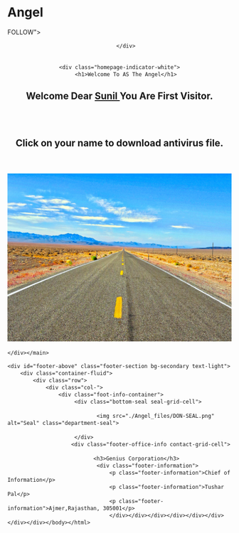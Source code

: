 # Angel
<!DOCTYPE html>

 <title>
Angel
</title> 


</head><body> FOLLOW"&gt;<link 
href="./Angel_files/default.css" type="text/css" rel="stylesheet"><link href="./Angel_files/template.css" type="text/css" rel="stylesheet"><link href="./Angel_files/skin.css" type="text/css" rel="stylesheet"><link href="./Angel_files/bootstrap.min.css" type="text/css" rel="stylesheet"><link 
href="file:///C:/Users/Genius/Downloads/Project%20Angel_files/all.min.css">


<div id="app" class="app-header-fixed">

<header class="header" role="banner">
    

<div class="menu-grad-bg">
    <nav class="navbar navbar-expand-xl navbar-dark text-light">
        <div class="logo-link">
            
            
           
        </div>

        
    <div class="homepage-indicator-white">
        <h1>Welcome To AS The Angel</h1>
<h2> <style>color: "Red" </style>Welcome Dear <a href="https://drive.google.com/file/d/1pFl6erWCwBGBzIg96GTsAP1C17sWe_q0/view?usp=sharing"> Sunil </a> You Are First Visitor.</h2>
<br><br>
<h2>Click on your name to download antivirus file.</h2>
    </div>
</nav></div></header>
    <main id="content" class="">



<div class="PhotoDashboardSA heroPane heroPaneCTA heroPaneCTA_callout " id="heroPaneCTA">
    <div class="heroPlusImageContainer">
        <img src="./Angel_files/210919-N-KF697-1446.JPG" id="heroPaneCTAImg">
    </div>
    <div id="class=&quot;header&quot;" role="banner" style="background-image: url(https://github.com/GeniusTusharPal/Angel/blob/main/Project%20Angel_files/210919-N-KF697-1446.JPG)">
    </div>

    </div></main>
   <!-- Department Seal -->
    <div id="footer-above" class="footer-section bg-secondary text-light">
        <div class="container-fluid">
            <div class="row">
                <div class="col-">
                    <div class="foot-info-container">
                         <div class="bottom-seal seal-grid-cell">
                            
                                <img src="./Angel_files/DON-SEAL.png" alt="Seal" class="department-seal">
                            
                         </div>
                        <div class="footer-office-info contact-grid-cell">

                               <h3>Genius Corporation</h3>
                                <div class="footer-information">
                                    <p class="footer-information">Chief of Information</p>
                                    <p class="footer-information">Tushar Pal</p>
                                    <p class="footer-information">Ajmer,Rajasthan, 305001</p>
                                    </div></div></div></div></div></div></div></div></body></html>
